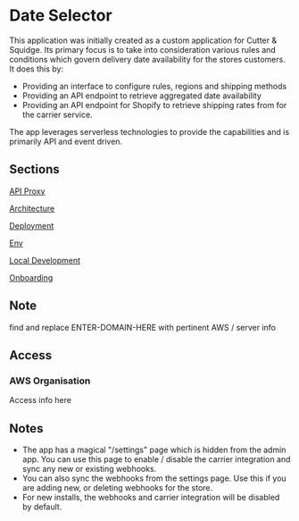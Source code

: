 # Date Selector

This application was initially created as a custom application for Cutter & Squidge. Its primary focus is to take into consideration various rules and conditions which govern delivery date availability for the stores customers. It does this by:
- Providing an interface to configure rules, regions and shipping methods
- Providing an API endpoint to retrieve aggregated date availability
- Providing an API endpoint for Shopify to retrieve shipping rates from for the carrier service.

The app leverages serverless technologies to provide the capabilities and is primarily API and event driven.

## Sections

[API Proxy](docs/api/readme.md)

[Architecture](docs/architecture/readme.md)

[Deployment](docs/deployment/readme.md)

[Env](docs/env/readme.md)

[Local Development](docs/local/readme.md)

[Onboarding](docs/onboarding/readme.md)

## Note
find and replace ENTER-DOMAIN-HERE with pertinent AWS / server info

## Access

### AWS Organisation

Access info here

## Notes
- The app has a magical "/settings" page which is hidden from the admin app. You can use this page to enable / disable the carrier integration and sync any new or existing webhooks.
- You can also sync the webhooks from the settings page. Use this if you are adding new, or deleting webhooks for the store.
- For new installs, the webhooks and carrier integration will be disabled by default.
